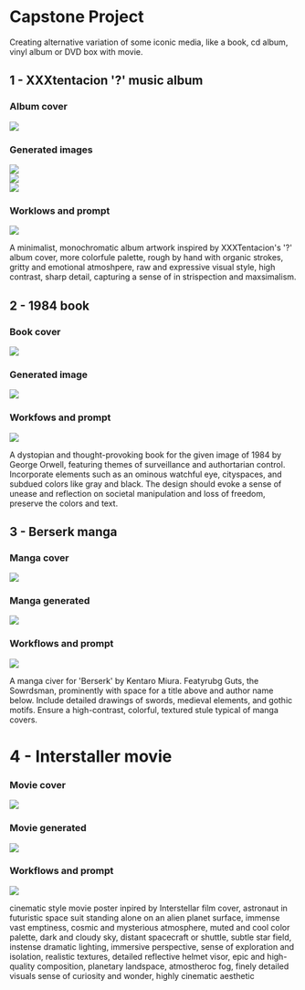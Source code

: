 # Capstone Project 

Creating alternative variation of some iconic media, like a book, cd album, vinyl album or DVD box with movie.




## 1 - XXXtentacion '?' music album

### Album cover
![](./assets/music-album/s.jpg)

### Generated images

![](./assets/music-album/s-generated.png)
<br>
![](./assets/music-album/s-generated-2.png)
<br>
![](./assets/music-album/s-generated-3.png)

### Worklows and prompt
![](./assets/music-album/s-prompt.png)


A minimalist, monochromatic album artwork inspired by XXXTentacion's '?' album cover, more colorfule palette, rough by hand with organic strokes, gritty and emotional atmoshpere, raw and expressive visual style, high  contrast, sharp detail, capturing a sense of in strispection and maxsimalism.


## 2 - 1984 book

### Book cover
![](./assets/book/1984.png)

### Generated image
![](./assets/book/1984-generated.png)

### Workfows and prompt
![](./assets/book/1984-prompt.png)

A dystopian and thought-provoking book for the given image of 1984 by George Orwell, featuring themes of surveillance and authortarian control. Incorporate elements such as an ominous watchful eye, cityspaces, and subdued colors like gray and black. The design should evoke a sense of unease and reflection on societal manipulation and loss of freedom, preserve the colors and text.

## 3 - Berserk manga

### Manga cover 
![](./assets/manga/berserk.jpg)

### Manga generated
![](./assets/manga/berserk-generated.png)


### Workflows and prompt
![](./assets/manga/berserk-prompt.png)

A manga civer for 'Berserk' by Kentaro Miura. Featyrubg Guts, the Sowrdsman, prominently with space for a title above and author name below. Include detailed drawings of swords, medieval elements, and gothic motifs. Ensure a high-contrast, colorful, textured stule typical of manga covers.


# 4 - Interstaller movie

### Movie cover
![](./assets/movie/interstellar.jpg)

### Movie generated 
![](./assets/movie/interstellar-generated.png)

### Workflows and prompt 
![](./assets/movie/interstellar-prompt.png)

cinematic style movie poster inpired by Interstellar film cover, astronaut in futuristic space suit standing alone on an alien planet surface, immense vast emptiness, cosmic and mysterious atmosphere, muted and cool color palette, dark and cloudy sky, distant spacecraft or shuttle, subtle star field, instense dramatic lighting, immersive perspective, sense of exploration and isolation, realistic textures, detailed reflective helmet visor, epic and high-quality composition, planetary landspace, atmostheroc fog, finely detailed visuals sense of curiosity and wonder, highly cinematic aesthetic